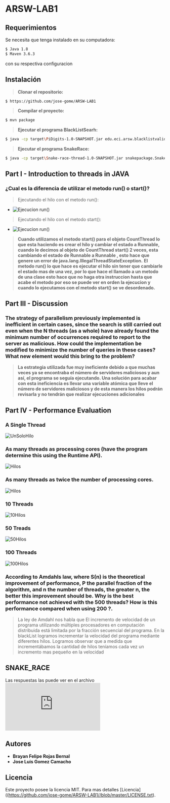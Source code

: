 # ARSW-LAB1

## Requerimientos 
Se necesita que tenga instalado en su computadora:
```sh
$ Java 1.8
$ Maven 3.6.3
```
con su respectiva configuracion
## Instalación
> **Clonar el repositorio:** 
```sh
$ https://github.com/jose-gome/ARSW-LAB1
```
> **Compilar el proyecto:**
```sh
$ mvn package
```
> **Ejecutar el programa BlackListSearh:** 
```sh
$ java -cp target\PiDigits-1.0-SNAPSHOT.jar edu.eci.arsw.blacklistvalidator.Main
```
> **Ejecutar el programa SnakeRace:** 
```sh
$ java -cp target\Snake-race-thread-1.0-SNAPSHOT.jar snakepackage.SnakeApp
```
## Part I - Introduction to threads in JAVA
### ¿Cual es la diferencia de utilizar el metodo run() o start()?

> Ejecutando el hilo con el metodo run():
- ![Ejecucion run()](https://i.ibb.co/rstL92w/RUN.png)
> Ejecutando el hilo con el metodo start():
- ![Ejecucion run()](https://i.ibb.co/SJy4z7t/START.png)
> **Cuando utilizamos el metodo start() para el objeto CountThread lo que esta haciendo es crear el hilo y cambiar el estado a Runnable, cuando le decimos al objeto de CountThread start() 2 veces, esta cambiando el estado de Runnable a Runnable , esto hace que genere un error de java.lang.IllegalThreadStateException.** 
> **El metodo run() lo que hace es ejecutar el hilo sin tener que cambiarle el estado mas de una vez, por lo que hace el llamado a un metodo de una clase esto hace que no haga otra instruccion hasta que acabe el metodo por eso se puede ver en orden la ejecucion y cuando lo ejecutamos con el metodo start() se ve desordenado.**

## Part III - Discussion
### The strategy of parallelism previously implemented is inefficient in certain cases, since the search is still carried out even when the N threads (as a whole) have already found the minimum number of occurrences required to report to the server as malicious. How could the implementation be modified to minimize the number of queries in these cases? What new element would this bring to the problem?
> **La estrategia utilizada fue muy ineficiente debido a que muchas veces ya se encontraba el número de servidores maliciosos y aun así, el programa se seguía ejecutando. Una solución para acabar con esta ineficiencia es llevar una variable atómica que lleve el número de servidores maliciosos y de esta manera los hilos podrán revisarla y no tendrán que realizar ejecuciones adicionales**

## Part IV - Performance Evaluation
### A Single Thread
![UnSoloHilo](https://i.ibb.co/kMkxqjG/Un-Solo-Hilo.png)
### As many threads as processing cores (have the program determine this using the Runtime API). 
![Hilos](https://i.ibb.co/p15dYrG/Threads-Api.png)
### As many threads as twice the number of processing cores. 
![Hilos](https://i.ibb.co/GRcDRDF/mismo-Procesador.png)
### 10 Threads
![10Hilos](https://i.ibb.co/wQcsMs0/10Hilos.png)
### 50 Treads
![50Hilos](https://i.ibb.co/wBP6vnS/50Hilos.png)
### 100 Threads
![100Hilos](https://i.ibb.co/VmJpXJX/100Hilos.png)
### According to Amdahls law, where S(n) is the theoretical improvement of performance, P the parallel fraction of the algorithm, and n the number of threads, the greater n, the better this improvement should be. Why is the best performance not achieved with the 500 threads? How is this performance compared when using 200 ?.
> La ley de Amdahl nos habla que  El incremento de velocidad de un programa utilizando múltiples procesadores en computación distribuida está limitada por la fracción secuencial del programa. En la blackList logramos incrementar la velocidad del programa mediante diferentes hilos. Logramos observar que a medida que incrementábamos la cantidad de hilos teníamos cada vez un incremento mas pequeño en la velocidad

## SNAKE_RACE
Las respuestas las puede ver en el archivo ![ANSWERS](https://github.com/jose-gome/ARSW-LAB1//blob/master/ANSWERS.txt)


## Autores
- **Brayan Felipe Rojas Bernal**
- **Jose Luis Gomez Camacho**

## Licencia
Este proyecto posee la licencia MIT. Para mas detalles [Licencia]((https://github.com/jose-gome/ARSW-LAB1//blob/master/LICENSE.txt).

